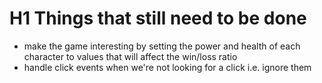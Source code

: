 # H1 Things that still need to be done
- make the game interesting by setting the power and health of each character to values that will affect the win/loss ratio
- handle click events when we're not looking for a click i.e. ignore them
